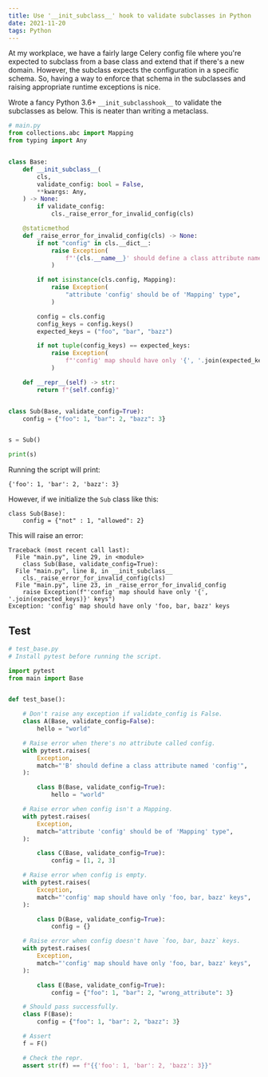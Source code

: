 ```yaml
---
title: Use '__init_subclass__' hook to validate subclasses in Python
date: 2021-11-20
tags: Python
---
```


At my workplace, we have a fairly large Celery config file where you're expected to
subclass from a base class and extend that if there's a new domain. However, the
subclass expects the configuration in a specific schema. So, having a way to enforce
that schema in the subclasses and raising appropriate runtime exceptions is nice.

Wrote a fancy Python 3.6+ `__init_subclasshook__` to validate the subclasses as below.
This is neater than writing a metaclass.

```python
# main.py
from collections.abc import Mapping
from typing import Any


class Base:
    def __init_subclass__(
        cls,
        validate_config: bool = False,
        **kwargs: Any,
    ) -> None:
        if validate_config:
            cls._raise_error_for_invalid_config(cls)

    @staticmethod
    def _raise_error_for_invalid_config(cls) -> None:
        if not "config" in cls.__dict__:
            raise Exception(
                f"'{cls.__name__}' should define a class attribute named 'config'",
            )

        if not isinstance(cls.config, Mapping):
            raise Exception(
                "attribute 'config' should be of 'Mapping' type",
            )

        config = cls.config
        config_keys = config.keys()
        expected_keys = ("foo", "bar", "bazz")

        if not tuple(config_keys) == expected_keys:
            raise Exception(
                f"'config' map should have only '{', '.join(expected_keys)}' keys",
            )

    def __repr__(self) -> str:
        return f"{self.config}"


class Sub(Base, validate_config=True):
    config = {"foo": 1, "bar": 2, "bazz": 3}


s = Sub()

print(s)
```

Running the script will print:

```
{'foo': 1, 'bar': 2, 'bazz': 3}
```

However, if we initialize the `Sub` class like this:

```
class Sub(Base):
    config = {"not" : 1, "allowed": 2}
```

This will raise an error:

```
Traceback (most recent call last):
  File "main.py", line 29, in <module>
    class Sub(Base, validate_config=True):
  File "main.py", line 8, in __init_subclass__
    cls._raise_error_for_invalid_config(cls)
  File "main.py", line 23, in _raise_error_for_invalid_config
    raise Exception(f"'config' map should have only '{', '.join(expected_keys)}' keys")
Exception: 'config' map should have only 'foo, bar, bazz' keys
```

## Test

```python
# test_base.py
# Install pytest before running the script.

import pytest
from main import Base


def test_base():

    # Don't raise any exception if validate_config is False.
    class A(Base, validate_config=False):
        hello = "world"

    # Raise error when there's no attribute called config.
    with pytest.raises(
        Exception,
        match="'B' should define a class attribute named 'config'",
    ):

        class B(Base, validate_config=True):
            hello = "world"

    # Raise error when config isn't a Mapping.
    with pytest.raises(
        Exception,
        match="attribute 'config' should be of 'Mapping' type",
    ):

        class C(Base, validate_config=True):
            config = [1, 2, 3]

    # Raise error when config is empty.
    with pytest.raises(
        Exception,
        match="'config' map should have only 'foo, bar, bazz' keys",
    ):

        class D(Base, validate_config=True):
            config = {}

    # Raise error when config doesn't have `foo, bar, bazz` keys.
    with pytest.raises(
        Exception,
        match="'config' map should have only 'foo, bar, bazz' keys",
    ):

        class E(Base, validate_config=True):
            config = {"foo": 1, "bar": 2, "wrong_attribute": 3}

    # Should pass successfully.
    class F(Base):
        config = {"foo": 1, "bar": 2, "bazz": 3}

    # Assert
    f = F()

    # Check the repr.
    assert str(f) == f"{{'foo': 1, 'bar': 2, 'bazz': 3}}"
```
